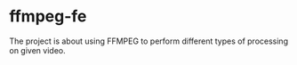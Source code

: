 # ffmpeg-fe
The project is about using FFMPEG to perform different types of processing on  given video.
